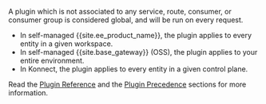 A plugin which is not associated to any service, route, consumer, or consumer group is considered global, and will be run on every request.

* In self-managed {{site.ee_product_name}}, the plugin applies to every entity in a given workspace.
* In self-managed {{site.base_gateway}} (OSS), the plugin applies to your entire environment.
* In Konnect, the plugin applies to every entity in a given control plane.

Read the [Plugin Reference](/api/gateway/admin-ee/#/operations/list-plugins-with-consumer) and the [Plugin Precedence](/plugins/precedence/)
sections for more information. 
